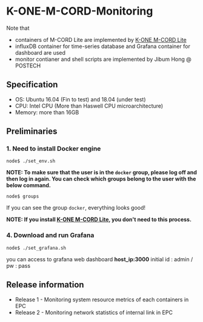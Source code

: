 # K-ONE-M-CORD-Monitoring

Note that
* containers of M-CORD Lite are implemented by [K-ONE M-CORD Lite](https://github.com/K-OpenNet/K-ONE-M-CORD-Lite)
* influxDB container for time-series database and Grafana container for dashboard are used
* monitor contianer and shell scripts are implemented by Jibum Hong @ POSTECH


## Specification
* OS: Ubuntu 16.04 (Fin to test) and 18.04 (under test)
* CPU: Intel CPU (More than Haswell CPU microarchitecture)
* Memory: more than 16GB

## Preliminaries

### 1. Need to install Docker engine
```
node$ ./set_env.sh
```

**NOTE: To make sure that the user is in the `docker` group, please log off and then log in again. You can check which groups belong to the user with the below command.**

```
node$ groups
```
If you can see the group `docker`, everything looks good!

**NOTE: If you install [K-ONE M-CORD Lite](https://github.com/K-OpenNet/K-ONE-M-CORD-Lite), you don't need to this process.**

### 4. Download and run Grafana
```
node$ ./set_grafana.sh
```

you can access to grafana web dashboard **host_ip:3000**
initial id : admin / pw : pass


## Release information
* Release 1 - Monitoring system resource metrics of each containers in EPC
* Release 2 - Monitoring network statistics of internal link in EPC
